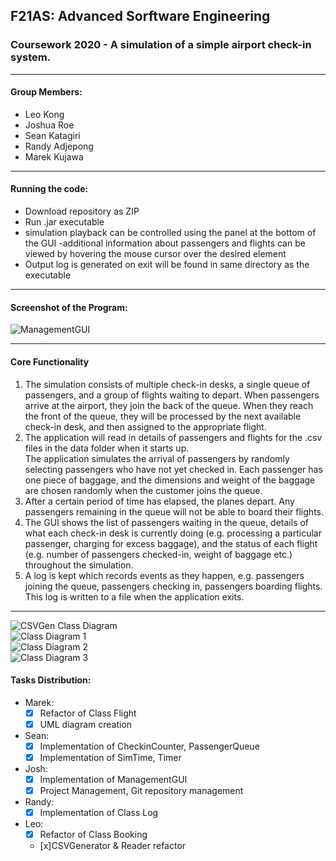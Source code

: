 [class_diagram_csvgen]: https://github.com/Joshua-Roe/advanced_software_engineering/blob/master/images/CSVGen.png "CSVGen Class Diagram"
[class_diagram_1]: https://github.com/Joshua-Roe/advanced_software_engineering/blob/master/images/CheckInTerminal.png "Class Diagram 1"
[class_diagram_2]: https://github.com/Joshua-Roe/advanced_software_engineering/blob/master/images/part1.png "Class Diagram 2"
[class_diagram_3]: https://github.com/Joshua-Roe/advanced_software_engineering/blob/master/images/part2.png "Class Diagram 3"
[managementgui]: https://github.com/Joshua-Roe/advanced_software_engineering/blob/master/images/managementgui.png "ManagementGUI"
## F21AS: Advanced Sorftware Engineering

### Coursework 2020 - A simulation of a simple airport check-in system.

---

#### Group Members:

* Leo Kong
* Joshua Roe
* Sean Katagiri
* Randy Adjepong
* Marek Kujawa

---
#### Running the code:

- Download repository as ZIP
- Run .jar executable
- simulation playback can be controlled using the panel at the bottom of the GUI
-additional information about passengers and flights can be viewed by hovering the mouse cursor over the desired element
- Output log is generated on exit will be found in same directory as the executable
---
#### Screenshot of the Program:
![ManagementGUI][managementgui]

---
#### Core Functionality

1. The simulation consists of multiple check-in desks, a single queue of passengers, and a group of
flights waiting to depart. When passengers arrive at the airport, they join the back of the queue.
When they reach the front of the queue, they will be processed by the next available check-in
desk, and then assigned to the appropriate flight.
2. The application will read in details of passengers and flights for the .csv files in the data folder when it starts up.<br>
The application simulates the arrival of passengers by
randomly selecting passengers who have not yet checked in. Each passenger has one piece of baggage, and the dimensions and weight of the baggage are chosen randomly when
the customer joins the queue.
3. After a certain period of time has elapsed, the planes depart. Any
passengers remaining in the queue will not be able to board their flights.
4. The GUI shows the list of passengers waiting in the queue, details of what each check-in
desk is currently doing (e.g. processing a particular passenger, charging for excess baggage),
and the status of each flight (e.g. number of passengers checked-in, weight of baggage etc.)
throughout the simulation.
5. A log is kept which records events as they happen, e.g. passengers joining the queue,
passengers checking in, passengers boarding flights. This log is written to a file when the application exits.
---
![CSVGen Class Diagram][class_diagram_csvgen]<br>
![Class Diagram 1][class_diagram_1]<br>
![Class Diagram 2][class_diagram_2]<br>
![Class Diagram 3][class_diagram_3]

#### Tasks Distribution:

* Marek:
    - [x] Refactor of Class Flight
    - [x] UML diagram creation
* Sean:
    - [x] Implementation of CheckinCounter, PassengerQueue
    - [x] Implementation of SimTime, Timer
* Josh:
    - [x] Implementation of ManagementGUI
    - [x] Project Management, Git repository management
* Randy:
    - [x] Implementation of Class Log
* Leo:
    - [x] Refactor of Class Booking
    - [x]CSVGenerator & Reader refactor
